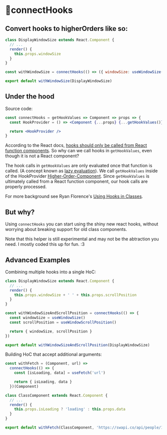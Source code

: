 # 🚢connectHooks

## Convert hooks to higherOrders like so:

```jsx
class DisplayWindowSize extends React.Component {
  // ...
  render() {
    this.props.windowSize
  }
}

const withWindowSize = connectHooks(() => ({ windowSize: useWindowSize() }))

export default withWindowSize(DisplayWindowSize)
```

## Under the hood

Source code:

```jsx
const connectHooks = getHookValues => Component => props => {
  const HookProvider = () => <Component {...props} {...getHookValues()} />

  return <HookProvider />
}
```

According to the React docs, [hooks should only be called from React function components](https://reactjs.org/docs/hooks-overview.html#rules-of-hooks). So why can we call hooks in `getHookValues`, even though it is not a React component?

The hook calls in `getHookValues` are only evaluated once that function is called. (A concept known as [lazy evaluation](https://stackoverflow.com/a/38904906)). We call `getHookValues` inside of the HookProvider [Higher-Order-Component](https://reactjs.org/docs/higher-order-components.html). Since `getHookValues` is ultimately called from a React function component, our hook calls are properly processed.

For more background see Ryan Florence's [Using Hooks in Classes](https://reacttraining.com/blog/using-hooks-in-classes/).

## But why?

Using `connectHooks` you can start using the shiny new react hooks, without worrying about breaking support for old class components.

Note that this helper is still experimental and may not be the abtraction you need. I mostly coded this up for fun. :3

## Advanced Examples

Combining multiple hooks into a single HoC:

```jsx
class DisplayWindowSize extends React.Component {
  // ...
  render() {
    this.props.windowSize + ' ' + this.props.scrollPosition
  }
}

const withWindowSizeAndScrollPosition = connectHooks(() => {
  const windowSize = useWindowSize()
  const scrollPosition = useWindowScrollPosition()

  return { windowSize, scrollPosition }
})

export default withWindowSizeAndScrollPosition(DisplayWindowSize)
```

Building HoC that accept additional arguments:

```jsx
const withFetch = (Component, url) =>
  connectHooks(() => {
    const [isLoading, data] = useFetch('url')

    return { isLoading, data }
  })(Component)

class ClassComponent extends React.Component {
  // ...
  render() {
    this.props.isLoading ? 'loading' : this.props.data
  }
}

export default withFetch(ClassComponent, 'https://swapi.co/api/people/1')
```
